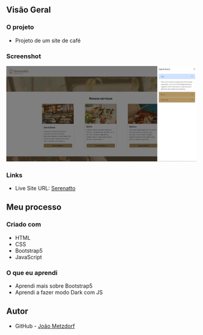 ## Visão Geral

### O projeto

- Projeto de um site de café

### Screenshot

![](./serenatto.png)

### Links

- Live Site URL: [Serenatto](https://serenatto-one-beta.vercel.app/)

## Meu processo

### Criado com

- HTML
- CSS
- Bootstrap5
- JavaScript

### O que eu aprendi

- Aprendi mais sobre Bootstrap5
- Aprendi a fazer modo Dark com JS

## Autor

- GitHub - [João Metzdorf](https://github.com/joaometzdorf)
